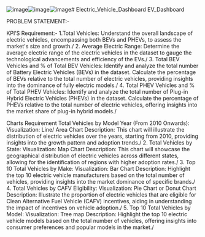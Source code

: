 ![image](https://github.com/user-attachments/assets/87b38d8f-ee2a-4e86-b917-486f5b77ff75)![image](https://github.com/user-attachments/assets/30b4965e-151b-4fb0-88e7-ee29b51a3d5e)![image](https://github.com/user-attachments/assets/2f6070c9-7c60-46f0-be34-e9d5b71991f8)# Electric_Vehicle_Dashboard
EV_Dashboard

PROBLEM STATEMENT:-


KPI’S Requirement:-
 1.Total Vehicles:
Understand the overall landscape of electric vehicles, encompassing both BEVs and PHEVs, to assess the market's size and growth./
2. Average Electric Range:
Determine the average electric range of the electric vehicles in the dataset to gauge the technological advancements and efficiency of the EVs./
3. Total BEV Vehicles and % of Total BEV Vehicles:
Identify and analyze the total number of Battery Electric Vehicles (BEVs) in the dataset.
Calculate the percentage of BEVs relative to the total number of electric vehicles, providing insights into the dominance of fully electric models./
4. Total PHEV Vehicles and % of Total PHEV Vehicles:
Identify and analyze the total number of Plug-in Hybrid Electric Vehicles (PHEVs) in the dataset.
Calculate the percentage of PHEVs relative to the total number of electric vehicles, offering insights into the market share of plug-in hybrid models./


Charts Requirement
Total Vehicles by Model Year (From 2010 Onwards):
Visualization: Line/ Area Chart
Description: This chart will illustrate the distribution of electric vehicles over the years, starting from 2010, providing insights into the growth pattern and adoption trends./
2. Total Vehicles by State:
Visualization: Map Chart 
Description: This chart will showcase the geographical distribution of electric vehicles across different states, allowing for the identification of regions with higher adoption rates./
3. Top 10 Total Vehicles by Make:
Visualization: Bar Chart 
Description: Highlight the top 10 electric vehicle manufacturers based on the total number of vehicles, providing insights into the market dominance of specific brands./
4. Total Vehicles by CAFV Eligibility:
Visualization: Pie Chart or Donut Chart
Description: Illustrate the proportion of electric vehicles that are eligible for Clean Alternative Fuel Vehicle (CAFV) incentives, aiding in understanding the impact of incentives on vehicle adoption./
5. Top 10 Total Vehicles by Model:
Visualization: Tree map
Description: Highlight the top 10 electric vehicle models based on the total number of vehicles, offering insights into consumer preferences and popular models in the market./







